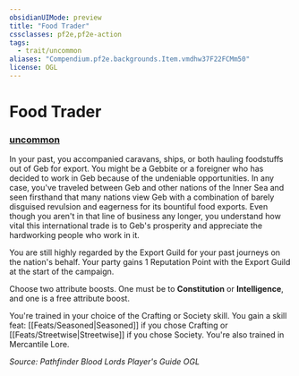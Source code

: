 ```yaml
---
obsidianUIMode: preview
title: "Food Trader"
cssclasses: pf2e,pf2e-action
tags:
  - trait/uncommon
aliases: "Compendium.pf2e.backgrounds.Item.vmdhw37F22FCMm50"
license: OGL
---
```

# Food Trader

### [uncommon](uncommon "Uncommon Rarity Trait")






In your past, you accompanied caravans, ships, or both hauling foodstuffs out of Geb for export. You might be a Gebbite or a foreigner who has decided to work in Geb because of the undeniable opportunities. In any case, you've traveled between Geb and other nations of the Inner Sea and seen firsthand that many nations view Geb with a combination of barely disguised revulsion and eagerness for its bountiful food exports. Even though you aren't in that line of business any longer, you understand how vital this international trade is to Geb's prosperity and appreciate the hardworking people who work in it.

You are still highly regarded by the Export Guild for your past journeys on the nation's behalf. Your party gains 1 Reputation Point with the Export Guild at the start of the campaign.

Choose two attribute boosts. One must be to **Constitution** or **Intelligence**, and one is a free attribute boost.

You're trained in your choice of the Crafting or Society skill. You gain a skill feat: [[Feats/Seasoned|Seasoned]] if you chose Crafting or [[Feats/Streetwise|Streetwise]] if you chose Society. You're also trained in Mercantile Lore.

*Source: Pathfinder Blood Lords Player's Guide*
*OGL*